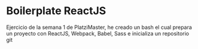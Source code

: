 # Boilerplate ReactJS

Ejercicio de la semana 1 de PlatziMaster, he creado un bash el cual prepara un proyecto con ReactJS, Webpack, Babel, Sass e inicializa un repositorio git
